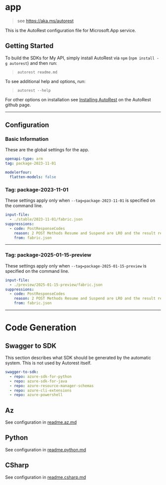 # app

> see https://aka.ms/autorest

This is the AutoRest configuration file for Microsoft.App service.

## Getting Started

To build the SDKs for My API, simply install AutoRest via `npm` (`npm install -g autorest`) and then run:

> `autorest readme.md`

To see additional help and options, run:

> `autorest --help`

For other options on installation see [Installing AutoRest](https://aka.ms/autorest/install) on the AutoRest github page.

---

## Configuration

### Basic Information

These are the global settings for the app.

``` yaml
openapi-type: arm
tag: package-2023-11-01
```

``` yaml
modelerfour:
  flatten-models: false
```

### Tag: package-2023-11-01

These settings apply only when `--tag=package-2023-11-01` is specified on the command line.

```yaml $(tag) == 'package-2023-11-01'
input-file:
  - ./stable/2023-11-01/fabric.json
suppressions:
  - code: PostResponseCodes
    reason: 2 POST Methods Resume and Suspend are LRO and the result returns 200 OK with no schema. It would take a while to fix the backend to return 204. Once fixed, will publish a new version. Specifying only 202 causes failues in the Az CLI Tools generation.
    from: fabric.json
```
---

### Tag: package-2025-01-15-preview

These settings apply only when `--tag=package-2025-01-15-preview` is specified on the command line.

```yaml $(tag) == 'package-2025-01-15-preview'
input-file:
  - ./preview/2025-01-15-preview/fabric.json
suppressions:
  - code: PostResponseCodes
    reason: 2 POST Methods Resume and Suspend are LRO and the result returns 200 OK with no schema. It would take a while to fix the backend to return 204. Once fixed, will publish a new version. Specifying only 202 causes failues in the Az CLI Tools generation.
    from: fabric.json
```
---

# Code Generation

## Swagger to SDK

This section describes what SDK should be generated by the automatic system.
This is not used by Autorest itself.

```yaml $(swagger-to-sdk)
swagger-to-sdk:
  - repo: azure-sdk-for-python
  - repo: azure-sdk-for-java
  - repo: azure-resource-manager-schemas
  - repo: azure-cli-extensions
  - repo: azure-powershell
```
## Az

See configuration in [readme.az.md](./readme.az.md)

## Python

See configuration in [readme.python.md](./readme.python.md)

## CSharp

See configuration in [readme.csharp.md](./readme.csharp.md)